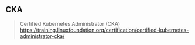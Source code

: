 
## CKA
> Certified Kubernetes Administrator (CKA)
https://training.linuxfoundation.org/certification/certified-kubernetes-administrator-cka/